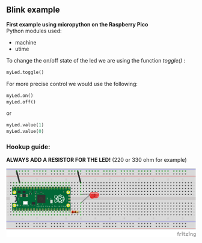 ## Blink example
__First example using micropython on the Raspberry Pico__ <br/>
Python modules used:
- machine
- utime 

To change the on/off state of the led we are using the function _toggle()_ :

```python
myLed.toggle()
```

For more precise control we would use the following:

```python
myLed.on()
myLed.off()
```

or

```python
myLed.value(1)
myLed.value(0)
```

### Hookup guide:

__ALWAYS ADD A RESISTOR FOR THE LED!__ (220 or 330 ohm for example)

![schematic](RPico-blink.png)

